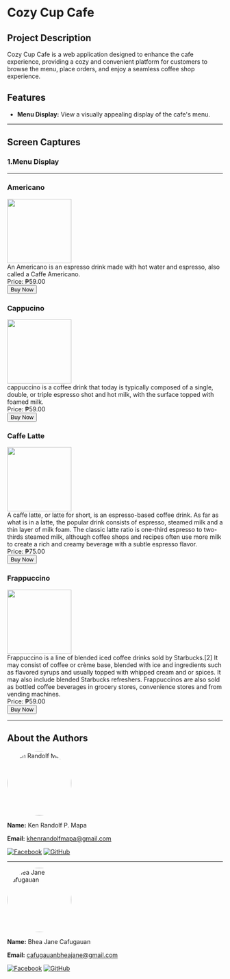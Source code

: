 # Cozy Cup Cafe

## Project Description
Cozy Cup Cafe is a web application designed to enhance the cafe experience, providing a cozy and convenient platform for customers to browse the menu, place orders, and enjoy a seamless coffee shop experience.
## Features
- **Menu Display:** View a visually appealing display of the cafe's menu.
---
## Screen Captures
### 1.Menu Display
---
### Americano
<img src="https://caffestreets.com/wp-content/uploads/2022/07/what-is-americano-coffee-1024x683.jpg" alt="" width="150" height="150">
<br>
An Americano is an espresso drink made with hot water and espresso, also called a Caffe Americano. <br>
Price: ₱59.00 <br>
<button onclick="">Buy Now</button>

### Cappucino
<img src="https://pix4free.org/assets/library/2020-12-18/originals/coffee017.jpg" alt="" width="150" height="150">
<br>
 cappuccino is a coffee drink that today is typically composed of a single, double, or triple espresso shot and hot milk, with the surface topped with foamed milk.
 <br>
 Price: ₱59.00 <br>
 <button onclick="">Buy Now</button>

 ### Caffe Latte
<img src="https://food.fnr.sndimg.com/content/dam/images/food/fullset/2022/11/15/latte-on-white-surface.jpg.rend.hgtvcom.616.411.suffix/1668540450323.jpeg" alt="" width="150" height="150">
<br>
 A caffe latte, or latte for short, is an espresso-based coffee drink. As far as what is in a latte, the popular drink consists of espresso, steamed milk and a thin layer of milk foam. The classic latte ratio is one-third espresso to two-thirds steamed milk, although coffee shops and recipes often use more milk to create a rich and creamy beverage with a subtle espresso flavor.
 <br>
 Price: ₱75.00 <br>
 <button onclick="">Buy Now</button>

 ### Frappuccino
<img src="https://s3.amazonaws.com/images.ecwid.com/images/16315425/1862692009.jpg" alt="" width="150" height="150">
<br>
Frappuccino is a line of blended iced coffee drinks sold by Starbucks.[2] It may consist of coffee or crème base, blended with ice and ingredients such as flavored syrups and usually topped with whipped cream and or spices. It may also include blended Starbucks refreshers. Frappuccinos are also sold as bottled coffee beverages in grocery stores, convenience stores and from vending machines.
 <br>
 Price: ₱59.00 <br>
 <button onclick="">Buy Now</button>

---

## About the Authors
<img src="https://github.com/KenRandolfMapa.png" alt="Ken Randolf Mapa" width="150" style="border-radius: 50%"/>

**Name:** Ken Randolf P. Mapa

**Email:** khenrandolfmapa@gmail.com

[![Facebook](https://github.com/gauravghongde/social-icons/blob/main/facebook.png)](https://www.facebook.com/khenrandolf.mapa.24)
[![GitHub](https://github.com/gauravghongde/social-icons/blob/main/github.png)](https://github.com/KenRandolfMapa)

---

<img src="https://github.com/bjay09.png" alt="Bhea Jane Cafugauan" width="150" style="border-radius: 50%"/>

**Name:** Bhea Jane Cafugauan

**Email:** cafugauanbheajane@gmail.com

[![Facebook](https://github.com/gauravghongde/social-icons/blob/main/facebook.png)](https://www.facebook.com/abajay.junio)
[![GitHub](https://github.com/gauravghongde/social-icons/blob/main/github.png)](https://github.com/bjay09)